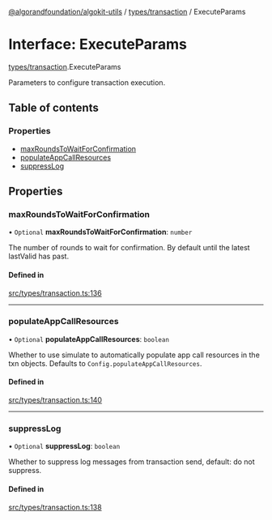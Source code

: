 [@algorandfoundation/algokit-utils](../README.md) / [types/transaction](../modules/types_transaction.md) / ExecuteParams

# Interface: ExecuteParams

[types/transaction](../modules/types_transaction.md).ExecuteParams

Parameters to configure transaction execution.

## Table of contents

### Properties

- [maxRoundsToWaitForConfirmation](types_transaction.ExecuteParams.md#maxroundstowaitforconfirmation)
- [populateAppCallResources](types_transaction.ExecuteParams.md#populateappcallresources)
- [suppressLog](types_transaction.ExecuteParams.md#suppresslog)

## Properties

### maxRoundsToWaitForConfirmation

• `Optional` **maxRoundsToWaitForConfirmation**: `number`

The number of rounds to wait for confirmation. By default until the latest lastValid has past.

#### Defined in

[src/types/transaction.ts:136](https://github.com/algorandfoundation/algokit-utils-ts/blob/main/src/types/transaction.ts#L136)

___

### populateAppCallResources

• `Optional` **populateAppCallResources**: `boolean`

Whether to use simulate to automatically populate app call resources in the txn objects. Defaults to `Config.populateAppCallResources`.

#### Defined in

[src/types/transaction.ts:140](https://github.com/algorandfoundation/algokit-utils-ts/blob/main/src/types/transaction.ts#L140)

___

### suppressLog

• `Optional` **suppressLog**: `boolean`

Whether to suppress log messages from transaction send, default: do not suppress.

#### Defined in

[src/types/transaction.ts:138](https://github.com/algorandfoundation/algokit-utils-ts/blob/main/src/types/transaction.ts#L138)
